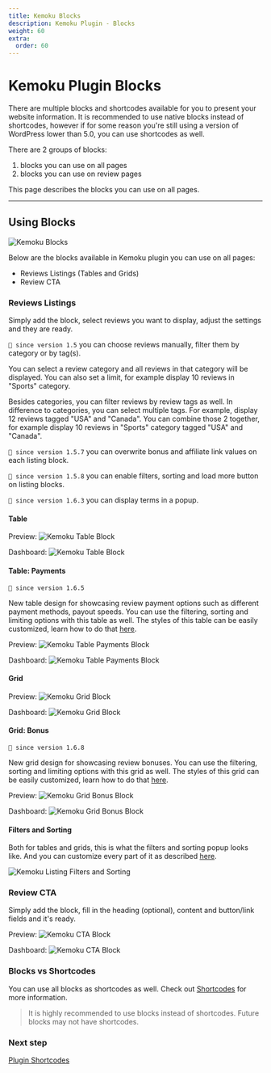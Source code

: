 ```yaml
---
title: Kemoku Blocks
description: Kemoku Plugin - Blocks
weight: 60
extra:
  order: 60
---
```


# Kemoku Plugin Blocks

There are multiple blocks and shortcodes available for you to present your website information. It is recommended to use native blocks instead of shortcodes, however if for some reason you're still using a version of WordPress lower than 5.0, you can use shortcodes as well.

There are 2 groups of blocks:

1. blocks you can use on all pages
2. blocks you can use on review pages

This page describes the blocks you can use on all pages.

---

## Using Blocks

![Kemoku Blocks](https://media.dinomatic.com/images/docs/kemoku/kemoku-blocks.jpg)

Below are the blocks available in Kemoku plugin you can use on all pages:

- Reviews Listings (Tables and Grids)
- Review CTA

### Reviews Listings

Simply add the block, select reviews you want to display, adjust the settings and they are ready.

`💁 since version 1.5` you can choose reviews manually, filter them by category or by tag(s).

You can select a review category and all reviews in that category will be displayed. You can also set a limit, for example display 10 reviews in "Sports" category.

Besides categories, you can filter reviews by review tags as well. In difference to categories, you can select multiple tags. For example, display 12 reviews tagged "USA" and "Canada". You can combine those 2 together, for example display 10 reviews in "Sports" category tagged "USA" and "Canada".

`💁 since version 1.5.7` you can overwrite bonus and affiliate link values on each listing block.

`💁 since version 1.5.8` you can enable filters, sorting and load more button on listing blocks.

`💁 since version 1.6.3` you can display terms in a popup.

#### Table

Preview:
![Kemoku Table Block](https://media.dinomatic.com/images/docs/kemoku/kemoku-reviews-table-block-frontend.jpg)

Dashboard:
![Kemoku Table Block](https://media.dinomatic.com/images/docs/kemoku/kemoku-reviews-table-block-backend.jpg)

#### Table: Payments

`💁 since version 1.6.5`

New table design for showcasing review payment options such as different payment methods, payout speeds. You can use the filtering, sorting and limiting options with this table as well. The styles of this table can be easily customized, learn how to do that [here](/docs/kemoku/how-to#how-to-customize-"table:-payments"-block-design).

Preview:
![Kemoku Table Payments Block](https://media.dinomatic.com/images/docs/kemoku/kemoku-reviews-table-payments-block-frontend.jpg)

Dashboard:
![Kemoku Table Payments Block](https://media.dinomatic.com/images/docs/kemoku/kemoku-reviews-table-payments-block-backend.jpg)

#### Grid

Preview:
![Kemoku Grid Block](https://media.dinomatic.com/images/docs/kemoku/kemoku-reviews-grid-block-frontend.jpg)

Dashboard:
![Kemoku Grid Block](https://media.dinomatic.com/images/docs/kemoku/kemoku-reviews-grid-block-backend.jpg)

#### Grid: Bonus

`💁 since version 1.6.8`

New grid design for showcasing review bonuses. You can use the filtering, sorting and limiting options with this grid as well. The styles of this grid can be easily customized, learn how to do that [here](/docs/kemoku/how-to#how-to-customize-"grid:-bonus"-block-design).

Preview:
![Kemoku Grid Bonus Block](https://media.dinomatic.com/images/docs/kemoku/kemoku-reviews-grid-bonus-block-frontend.jpg)

Dashboard:
![Kemoku Grid Bonus Block](https://media.dinomatic.com/images/docs/kemoku/kemoku-reviews-grid-bonus-block-backend.jpg)

#### Filters and Sorting

Both for tables and grids, this is what the filters and sorting popup looks like. And you can customize every part of it as described [here](/docs/kemoku/listing-tools).

![Kemoku Listing Filters and Sorting](https://media.dinomatic.com/images/docs/kemoku/kemoku-reviews-listing-tools.jpg)

### Review CTA

Simply add the block, fill in the heading (optional), content and button/link fields and it's ready.

Preview:
![Kemoku CTA Block](https://media.dinomatic.com/images/docs/kemoku/kemoku-review-cta-block-frontend.jpg)

Dashboard:
![Kemoku CTA Block](https://media.dinomatic.com/images/docs/kemoku/kemoku-review-cta-block-backend.jpg)

### Blocks vs Shortcodes

You can use all blocks as shortcodes as well. Check out [Shortcodes](/docs/kemoku/shortcodes/) for more information.

> It is highly recommended to use blocks instead of shortcodes. Future blocks may not have shortcodes.

### Next step

[Plugin Shortcodes](/docs/kemoku/shortcodes/)
